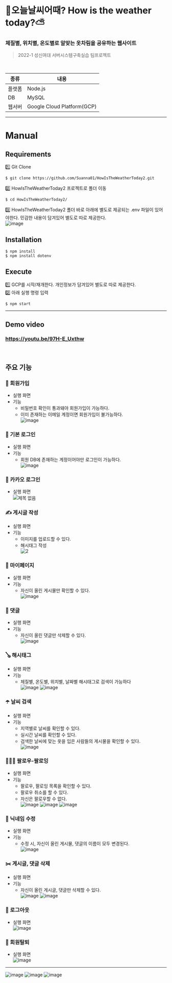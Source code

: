 # 🌈오늘날씨어때? How is the weather today?⛅

<h3>체질별, 위치별, 온도별로 알맞는 옷차림을 공유하는 웹사이트</h3>

> 2022-1 성신여대 서버시스템구축실습 팀프로젝트

</br>

|종류|내용|
|------|---|
|플랫폼|Node.js|
|DB|MySQL|
|웹서버|Google Cloud Platform(GCP)|

***
<h1>Manual</h1>

<h2>Requirements</h2>
1️⃣ Git Clone </br>

```
$ git clone https://github.com/Suanna01/HowIsTheWeatherToday2.git
```

2️⃣ HowIsTheWeatherToday2 프로젝트로 폴더 이동

```
$ cd HowIsTheWeatherToday2/
```
3️⃣ HowIsTheWeatherToday2 폴더 바로 아래에 별도로 제공되는 .env 파일이 있어야한다. 민감한 내용이 담겨있어 별도로 따로 제공한다. </br> 
![image](https://user-images.githubusercontent.com/86403488/174435785-643687a7-8d45-4c27-afed-0adf8b5f3378.png)


<h2>Installation </h2>

```
$ npm install
$ npm install dotenv
```

<h2>Execute</h2>
1️⃣ GCP를 시작/재개한다. 개인정보가 담겨있어 별도로 따로 제공한다.  </br>
2️⃣ 아래 실행 명령 입력

```
$ npm start
```

***

<h2>Demo video</h2>

### https://youtu.be/97H-E_Uxthw

</br>

<h2>주요 기능</h2>

### 🔐 회원가입
- 실행 화면</br>
- 기능 
  - 비밀번호 확인이 통과돼야 회원가입이 가능하다.
  - 이미 존재하는 이메일 계정이면 회원가입이 불가능하다.</br>
![image](https://user-images.githubusercontent.com/86403488/173875303-2d65d8c8-4f9b-49b4-ba66-b280987f0b9a.png)

### 🔐 기본 로그인
- 실행 화면</br>
- 기능 
  - 회원 DB에 존재하는 계정이어야만 로그인이 가능하다.</br>
![image](https://user-images.githubusercontent.com/86403488/173873537-57b2379a-610d-4121-adaa-e359d708c264.png)

### 💛 카카오 로그인
- 실행 화면</br>
![제목 없음](https://user-images.githubusercontent.com/86403488/173873947-a90e00b5-6e20-4033-958f-aac7eb20326e.png)

### ✍️ 게시글 작성
- 실행 화면</br>
- 기능 
  - 이미지를 업로드할 수 있다.
  - 해시태그 작성</br>
![2](https://user-images.githubusercontent.com/86403488/173874155-53e4da6b-8cb0-41e0-841c-82d65444eb5c.png)

### 👩 마이페이지
- 실행 화면</br>
- 기능 
  - 자신이 올린 게시물만 확인할 수 있다.</br>
![image](https://user-images.githubusercontent.com/86403488/173876642-f7efb26a-e63c-4183-8959-c47f335d5046.png)

### 💌 댓글
- 실행 화면
- 기능 
  - 자신이 올린 댓글만 삭제할 수 있다.</br>
![image](https://user-images.githubusercontent.com/86403488/173874961-1fd95798-fd0a-4eeb-b015-68e54b68eb30.png)

### 🪕 해시태그 
- 실행 화면
- 기능 
  - 체질별, 온도별, 위치별, 날짜별 해시태그로 검색이 가능하다</br>
![image](https://user-images.githubusercontent.com/86403488/173875640-7c34134c-d1ef-48bb-a2f6-e67b9efbf744.png)
![image](https://user-images.githubusercontent.com/86403488/173876254-3eee6e84-1625-4a13-85c5-354d206ea882.png)

### ☂️ 날씨 검색 
- 실행 화면</br>
- 기능 
  - 지역별로 날씨를 확인할 수 있다.
  - 실시간 날씨를 확인할 수 있다.
  - 검색한 날씨에 맞는 옷을 입은 사람들의 게시물을 확인할 수 있다.</br>
![image](https://user-images.githubusercontent.com/86403488/173876735-cc1434e1-561f-4265-947a-db414f0c7084.png)

### 👩‍👩‍👧 팔로우-팔로잉
- 실행 화면</br>
- 기능 
  - 팔로우, 팔로잉 목록을 확인할 수 있다.
  - 팔로우 취소를 할 수 있다.
  - 자신은 팔로우할 수 없다.</br>
![image](https://user-images.githubusercontent.com/86403488/173876859-aa9a0899-2727-400c-8aeb-d1b573249e9c.png)
![image](https://user-images.githubusercontent.com/86403488/173876927-f405626c-af81-4cd1-9313-b2fa71b2f4a4.png)
![image](https://user-images.githubusercontent.com/86403488/173877226-4ffc2051-392b-4d6a-8911-b9a2d807a8a3.png)

### 🔨 닉네임 수정
- 실행 화면</br>
- 기능 
  - 수정 시, 자신이 올린 게시물, 댓글의 이름이 모두 변경된다.</br>
![image](https://user-images.githubusercontent.com/86403488/173877285-a6ea3b77-70ee-4e89-ab23-e67f8e8c5518.png)

### ✂️ 게시글, 댓글 삭제
- 실행 화면</br>
- 기능 
  - 자신이 올린 게시글, 댓글만 삭제할 수 있다.</br>
![image](https://user-images.githubusercontent.com/86403488/173877498-ae6c3730-e9fc-48ce-9fed-2a475a9b5557.png)
![image](https://user-images.githubusercontent.com/86403488/173877560-132069c1-b986-47e6-8c53-a4393efe2523.png)

### 👋 로그아웃
- 실행 화면</br>
![image](https://user-images.githubusercontent.com/86403488/173877673-3c3a31b2-b9d3-4ef8-a73e-2d35ebf6cc25.png)

### 🙅 회원탈퇴
- 실행 화면</br>
![image](https://user-images.githubusercontent.com/86403488/173877838-3c6768d6-d992-46e0-b137-4231d68e0c87.png)

***

![image](https://user-images.githubusercontent.com/86403488/173384508-909ccbaf-9aa6-4bb7-80cb-55745dfb1b0e.png)
![image](https://user-images.githubusercontent.com/86403488/173384544-79fa1594-0eb3-4aa1-978b-e5e3477e512b.png)
![image](https://user-images.githubusercontent.com/86403488/173384578-1bda9b97-b14c-4844-8c29-e2f59bbd47f9.png)
